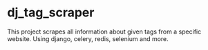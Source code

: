 # dj_tag_scraper
This project scrapes all information about given tags from a specific website. Using django, celery, redis, selenium and more.
